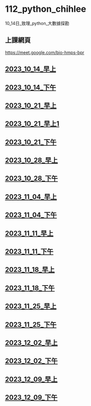 # __112_python_chihlee__
10_14日_致理_python_大數據探勘

## 上課網頁
https://meet.google.com/bio-hmps-bpr

## [2023_10_14_早上](https://youtube.com/live/YWTf5MMuTlY)

## [2023_10_14_下午](https://youtube.com/live/ywgZoFSFy6o)

## [2023_10_21_早上](https://youtube.com/live/mTQnQarFk0c)

## [2023_10_21_早上1](https://youtube.com/live/_D8jTDrcVkk)

## [2023_10_21_下午](https://youtube.com/live/xilBp4OW_S4)

## [2023_10_28_早上](https://youtube.com/live/OmaI3Lk14xs)

## [2023_10_28_下午](https://youtube.com/live/bPO4ogiVKmE)

## [2023_11_04_早上](https://youtube.com/live/FNED5Xou-HU)

## [2023_11_04_下午](https://youtube.com/live/6bIXI2lhDu0)

## [2023_11_11_早上](https://youtube.com/live/zcbPtg75KcE)

## [2023_11_11_下午](https://youtube.com/live/z5NiuQoStRc)

## [2023_11_18_早上](https://youtube.com/live/-K0lWABQmG4)

## [2023_11_18_下午](https://youtube.com/live/moTldRcI0ao)

## [2023_11_25_早上](https://youtube.com/live/vfnO7daQFgw)

## [2023_11_25_下午](https://youtube.com/live/vNmORGaGJcg)

## [2023_12_02_早上](https://youtube.com/live/rKAcwxJmSIU)

## [2023_12_02_下午](https://youtube.com/live/jRkzL2OCDh8)

## [2023_12_09_早上](https://youtube.com/live/uX8mXukQTV4)

## [2023_12_09_下午](https://youtube.com/live/tMKWAQEThIk)
